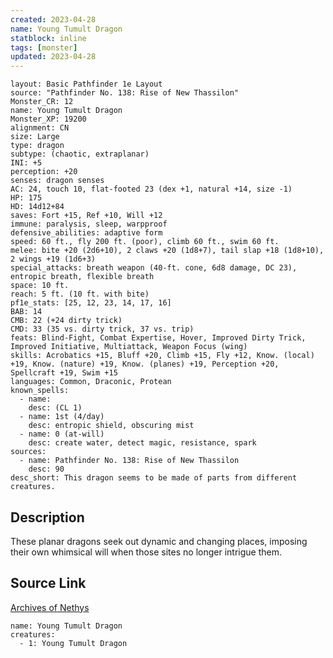 ```yaml
---
created: 2023-04-28
name: Young Tumult Dragon
statblock: inline
tags: [monster]
updated: 2023-04-28
---
```

```statblock
layout: Basic Pathfinder 1e Layout
source: "Pathfinder No. 138: Rise of New Thassilon"
Monster_CR: 12
name: Young Tumult Dragon
Monster_XP: 19200
alignment: CN
size: Large
type: dragon
subtype: (chaotic, extraplanar)
INI: +5
perception: +20
senses: dragon senses
AC: 24, touch 10, flat-footed 23 (dex +1, natural +14, size -1)
HP: 175
HD: 14d12+84
saves: Fort +15, Ref +10, Will +12
immune: paralysis, sleep, warpproof
defensive_abilities: adaptive form
speed: 60 ft., fly 200 ft. (poor), climb 60 ft., swim 60 ft.
melee: bite +20 (2d6+10), 2 claws +20 (1d8+7), tail slap +18 (1d8+10), 2 wings +19 (1d6+3)
special_attacks: breath weapon (40-ft. cone, 6d8 damage, DC 23), entropic breath, flexible breath
space: 10 ft.
reach: 5 ft. (10 ft. with bite)
pf1e_stats: [25, 12, 23, 14, 17, 16]
BAB: 14
CMB: 22 (+24 dirty trick)
CMD: 33 (35 vs. dirty trick, 37 vs. trip)
feats: Blind-Fight, Combat Expertise, Hover, Improved Dirty Trick, Improved Initiative, Multiattack, Weapon Focus (wing)
skills: Acrobatics +15, Bluff +20, Climb +15, Fly +12, Know. (local) +19, Know. (nature) +19, Know. (planes) +19, Perception +20, Spellcraft +19, Swim +15
languages: Common, Draconic, Protean
known_spells:
  - name:
    desc: (CL 1)
  - name: 1st (4/day)
    desc: entropic shield, obscuring mist
  - name: 0 (at-will)
    desc: create water, detect magic, resistance, spark
sources:
  - name: Pathfinder No. 138: Rise of New Thassilon
    desc: 90
desc_short: This dragon seems to be made of parts from different creatures.
```
## Description
These planar dragons seek out dynamic and changing places, imposing their own whimsical will when those sites no longer intrigue them.
## Source Link
[Archives of Nethys](https://aonprd.com/MonsterDisplay.aspx?ItemName=Young%20Tumult%20Dragon)
```encounter-table
name: Young Tumult Dragon
creatures:
  - 1: Young Tumult Dragon
```
